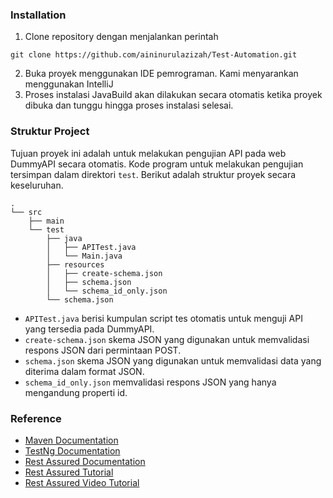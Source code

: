 ### Installation ###
1. Clone repository dengan menjalankan perintah
```
git clone https://github.com/aininurulazizah/Test-Automation.git
```
2. Buka proyek menggunakan IDE pemrograman. Kami menyarankan menggunakan IntelliJ
3. Proses instalasi JavaBuild akan dilakukan secara otomatis ketika proyek dibuka dan tunggu hingga proses instalasi selesai.

### Struktur Project ###
Tujuan proyek ini adalah untuk melakukan pengujian API pada web DummyAPI secara otomatis. Kode program untuk melakukan pengujian tersimpan dalam direktori `test`. Berikut adalah struktur proyek secara keseluruhan.
```
.
└── src
    ├── main
    └── test
        ├── java
        │   ├── APITest.java
        │   └── Main.java
        ├── resources
        │   ├── create-schema.json
        │   ├── schema.json
        │   └── schema_id_only.json
        └── schema.json
```
- `APITest.java` berisi kumpulan script tes otomatis untuk menguji API yang tersedia pada DummyAPI.
- `create-schema.json` skema JSON yang digunakan untuk memvalidasi respons JSON dari permintaan POST.
- `schema.json` skema JSON yang digunakan untuk memvalidasi data yang diterima dalam format JSON.
- `schema_id_only.json` memvalidasi respons JSON yang hanya mengandung properti id.

### Reference ###
- [Maven Documentation](https://maven.apache.org/guides/index.html)
- [TestNg Documentation](https://www.javadoc.io/doc/org.testng/testng/6.8.17/org/testng/Assert.html)
- [Rest Assured Documentation](https://rest-assured.io/)
- [Rest Assured Tutorial](https://www.toolsqa.com/rest-assured-)
- [Rest Assured Video Tutorial](https://www.youtube.com/watch?v=Orn8cP1yRJc)
